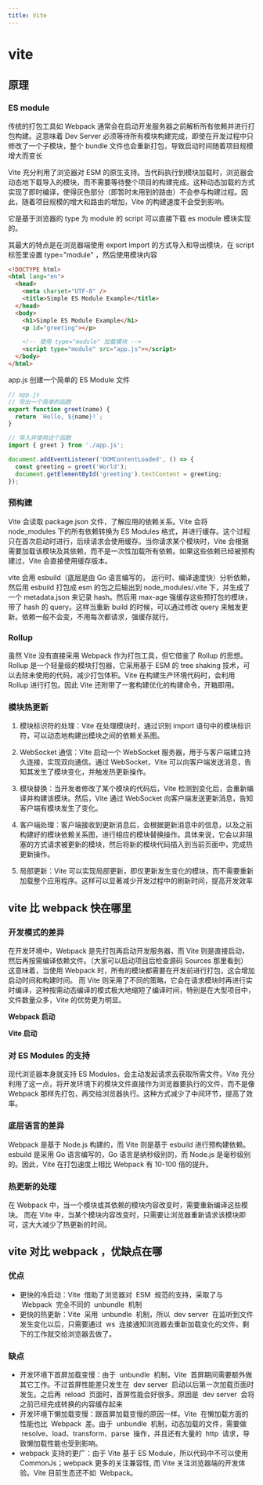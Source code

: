 ```yaml
---
title: Vite
---
```


# vite

## 原理

### ES module

传统的打包工具如 Webpack 通常会在启动开发服务器之前解析所有依赖并进行打包构建。这意味着 Dev Server 必须等待所有模块构建完成，即使在开发过程中只修改了一个子模块，整个 bundle 文件也会重新打包，导致启动时间随着项目规模增大而变长

<ImagePreview src="/images/vite/image1.jpg"></ImagePreview>

Vite 充分利用了浏览器对 ESM 的原生支持。当代码执行到模块加载时，浏览器会动态地下载导入的模块，而不需要等待整个项目的构建完成。这种动态加载的方式实现了即时编译，使得灰色部分（即暂时未用到的路由）不会参与构建过程。因此，随着项目规模的增大和路由的增加，Vite 的构建速度不会受到影响。

<ImagePreview src="/images/vite/image2.jpg"></ImagePreview>

它是基于浏览器的 type 为 module 的 script 可以直接下载 es module 模块实现的。

其最大的特点是在浏览器端使用 export import 的方式导入和导出模块，在 script 标签里设置 type="module" ，然后使用模块内容

```html
<!DOCTYPE html>
<html lang="en">
  <head>
    <meta charset="UTF-8" />
    <title>Simple ES Module Example</title>
  </head>
  <body>
    <h1>Simple ES Module Example</h1>
    <p id="greeting"></p>

    <!-- 使用 type="module" 加载模块 -->
    <script type="module" src="app.js"></script>
  </body>
</html>
```

app.js 创建一个简单的 ES Module 文件

```js
// app.js
// 导出一个简单的函数
export function greet(name) {
  return `Hello, ${name}!`;
}

// 导入并使用这个函数
import { greet } from './app.js';

document.addEventListener('DOMContentLoaded', () => {
  const greeting = greet('World');
  document.getElementById('greeting').textContent = greeting;
});
```

### 预构建

Vite 会读取 package.json 文件，了解应用的依赖关系。Vite 会将 node_modules 下的所有依赖转换为 ES Modules 格式，并进行缓存。这个过程只在首次启动时进行，后续请求会使用缓存。当你请求某个模块时，Vite 会根据需要加载该模块及其依赖，而不是一次性加载所有依赖。如果这些依赖已经被预构建过，Vite 会直接使用缓存版本。

vite 会用 esbuild（底层是由 Go 语言编写的， 运行时、编译速度快）分析依赖，然后用 esbuild 打包成 esm 的包之后输出到 node_modules/.vite 下，并生成了一个 metadata.json 来记录 hash。然后用 max-age 强缓存这些预打包的模块，带了 hash 的 query。这样当重新 build 的时候，可以通过修改 query 来触发更新。依赖一般不会变，不用每次都请求，强缓存就行。

### Rollup

虽然 Vite 没有直接采用 Webpack 作为打包工具，但它借鉴了 Rollup 的思想。Rollup 是一个轻量级的模块打包器，它采用基于 ESM 的 tree shaking 技术，可以去除未使用的代码，减少打包体积。Vite 在构建生产环境代码时，会利用 Rollup 进行打包。因此 Vite 还附带了一套构建优化的构建命令，开箱即用。

### 模块热更新

1. 模块标识符的处理：Vite 在处理模块时，通过识别 import 语句中的模块标识符，可以动态地构建出模块之间的依赖关系图。

2. WebSocket 通信：Vite 启动一个 WebSocket 服务器，用于与客户端建立持久连接，实现双向通信。通过 WebSocket，Vite 可以向客户端发送消息，告知其发生了模块变化，并触发热更新操作。

3. 模块替换：当开发者修改了某个模块的代码后，Vite 检测到变化后，会重新编译并构建该模块。然后，Vite 通过 WebSocket 向客户端发送更新消息，告知客户端有模块发生了变化。

4. 客户端处理：客户端接收到更新消息后，会根据更新消息中的信息，以及之前构建好的模块依赖关系图，进行相应的模块替换操作。具体来说，它会以非阻塞的方式请求被更新的模块，然后将新的模块代码插入到当前页面中，完成热更新操作。

5. 局部更新：Vite 可以实现局部更新，即仅更新发生变化的模块，而不需要重新加载整个应用程序。这样可以显著减少开发过程中的刷新时间，提高开发效率

## vite 比 webpack 快在哪里

### 开发模式的差异

在开发环境中，Webpack 是先打包再启动开发服务器，而 Vite 则是直接启动，然后再按需编译依赖文件。（大家可以启动项目后检查源码 Sources 那里看到）
这意味着，当使用 Webpack 时，所有的模块都需要在开发前进行打包，这会增加启动时间和构建时间。
而 Vite 则采用了不同的策略，它会在请求模块时再进行实时编译，这种按需动态编译的模式极大地缩短了编译时间，特别是在大型项目中，文件数量众多，Vite 的优势更为明显。

**Webpack 启动**

<ImagePreview src="/images/webpack/image59.jpg"></ImagePreview>

**Vite 启动**

<ImagePreview src="/images/webpack/image60.jpg"></ImagePreview>

### 对 ES Modules 的支持

现代浏览器本身就支持 ES Modules，会主动发起请求去获取所需文件。Vite 充分利用了这一点，将开发环境下的模块文件直接作为浏览器要执行的文件，而不是像 Webpack 那样先打包，再交给浏览器执行。这种方式减少了中间环节，提高了效率。

### 底层语言的差异

Webpack 是基于 Node.js 构建的，而 Vite 则是基于 esbuild 进行预构建依赖。esbuild 是采用 Go 语言编写的，Go 语言是纳秒级别的，而 Node.js 是毫秒级别的。因此，Vite 在打包速度上相比 Webpack 有 10-100 倍的提升。

### 热更新的处理

在 Webpack 中，当一个模块或其依赖的模块内容改变时，需要重新编译这些模块。
而在 Vite 中，当某个模块内容改变时，只需要让浏览器重新请求该模块即可，这大大减少了热更新的时间。

## vite 对比 webpack ，优缺点在哪

### 优点

- 更快的冷启动：Vite  借助了浏览器对  ESM  规范的支持，采取了与  Webpack  完全不同的  unbundle  机制
- 更快的热更新：Vite  采用  unbundle  机制，所以  dev server  在监听到文件发生变化以后，只需要通过  ws  连接通知浏览器去重新加载变化的文件，剩下的工作就交给浏览器去做了。

### 缺点

- 开发环境下首屏加载变慢：由于  unbundle  机制，Vite  首屏期间需要额外做其它工作。不过首屏性能差只发生在  dev server  启动以后第一次加载页面时发生。之后再  reload  页面时，首屏性能会好很多。原因是  dev server  会将之前已经完成转换的内容缓存起来
- 开发环境下懒加载变慢：跟首屏加载变慢的原因一样。Vite  在懒加载方面的性能也比  Webpack  差。由于  unbundle  机制，动态加载的文件，需要做  resolve、load、transform、parse  操作，并且还有大量的  http  请求，导致懒加载性能也受到影响。
- webpack 支持的更广：由于 Vite 基于 ES Module，所以代码中不可以使用 CommonJs；webpack 更多的关注兼容性, 而 Vite 关注浏览器端的开发体验。Vite 目前生态还不如  Webpack。
